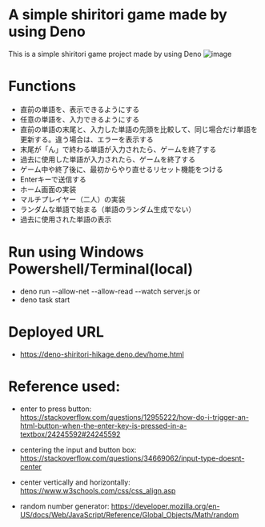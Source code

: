 # A simple shiritori game made by using Deno
This is a simple shiritori game project made by using Deno
![image](https://github.com/user-attachments/assets/24366fdd-7614-48a8-9250-953adf810892)

# Functions
- 直前の単語を、表示できるようにする
- 任意の単語を、入力できるようにする
- 直前の単語の末尾と、入力した単語の先頭を比較して、同じ場合だけ単語を更新する。違う場合は、エラーを表示する
- 末尾が「ん」で終わる単語が入力されたら、ゲームを終了する
- 過去に使用した単語が入力されたら、ゲームを終了する
- ゲーム中や終了後に、最初からやり直せるリセット機能をつける
- Enterキーで送信する
- ホーム画面の実装
- マルチプレイヤー（二人）の実装
- ランダムな単語で始まる（単語のランダム生成でない）
- 過去に使用された単語の表示

# Run using Windows Powershell/Terminal(local)
- deno run --allow-net --allow-read --watch server.js
  or
- deno task start

# Deployed URL
- https://deno-shiritori-hikage.deno.dev/home.html

# Reference used:
- enter to press button:
https://stackoverflow.com/questions/12955222/how-do-i-trigger-an-html-button-when-the-enter-key-is-pressed-in-a-textbox/24245592#24245592

- centering the input and button box:
https://stackoverflow.com/questions/34669062/input-type-doesnt-center

- center vertically and horizontally:
https://www.w3schools.com/css/css_align.asp

- random number generator:
https://developer.mozilla.org/en-US/docs/Web/JavaScript/Reference/Global_Objects/Math/random


